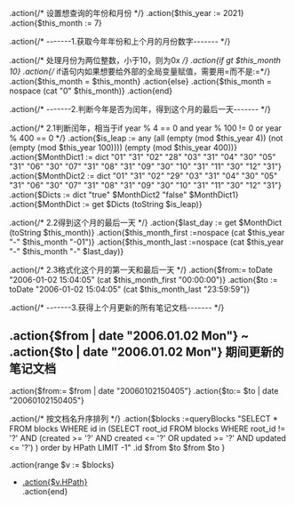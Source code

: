 .action{/* 设置想查询的年份和月份 */}
.action{$this_year := 2021} 
.action{$this_month := 7} 


.action{/* -------1.获取今年年份和上个月的月份数字------- */}

.action{/* 处理月份为两位整数，小于10，则为0x */}
.action{if gt $this_month 10}
.action{/* if语句内如果想要给外部的全局变量赋值，需要用=而不是:=*/}
.action{$this_month = $this_month}
.action{else}
.action{$this_month = nospace (cat "0" $this_month)}
.action{end}

.action{/* -------2.判断今年是否为闰年，得到这个月的最后一天------- */}

.action{/* 2.1判断闰年，相当于if year % 4 == 0 and year % 100 != 0 or year % 400 == 0 */}
.action{$is_leap := any (all (empty (mod $this_year  4)) (not (empty (mod $this_year  100)))) (empty (mod $this_year  400))}
.action{$MonthDict1 := dict "01" "31" "02" "28" "03" "31" "04" "30" "05" "31" "06" "30" "07" "31" "08" "31" "09" "30" "10" "31" "11" "30" "12" "31"}
.action{$MonthDict2 := dict "01" "31" "02" "29" "03" "31" "04" "30" "05" "31" "06" "30" "07" "31" "08" "31" "09" "30" "10" "31" "11" "30" "12" "31"}
.action{$Dicts := dict "true" $MonthDict2 "false" $MonthDict1}
.action{$MonthDict := get $Dicts (toString $is_leap)}

.action{/* 2.2得到这个月的最后一天 */}
.action{$last_day := get $MonthDict (toString $this_month)}
.action{$this_month_first :=nospace (cat $this_year "-" $this_month "-01")}
.action{$this_month_last :=nospace (cat $this_year "-" $this_month "-" $last_day)}

.action{/* 2.3格式化这个月的第一天和最后一天 */}
.action{$from:= toDate "2006-01-02 15:04:05" (cat $this_month_first "00:00:00")}
.action{$to := toDate "2006-01-02 15:04:05" (cat $this_month_last "23:59:59")}


.action{/* -------3.获得上个月更新的所有笔记文档------- */}
## .action{$from | date "2006.01.02  Mon"} \~  .action{$to | date "2006.01.02  Mon"} 期间更新的笔记文档

.action{$from:= $from | date "20060102150405"}
.action{$to:= $to | date "20060102150405"}

.action{/* 按文档名升序排列 */}
.action{$blocks :=queryBlocks "SELECT * FROM blocks WHERE id in (SELECT root_id FROM blocks WHERE root_id != '?' AND (created >= '?' AND created <= '?' OR updated >= '?' AND updated <= '?') ) order by HPath LIMIT -1" .id $from $to $from $to }


.action{range $v := $blocks}
- [.action{$v.HPath}](siyuan://blocks/.action{$v.ID})  
.action{end}
